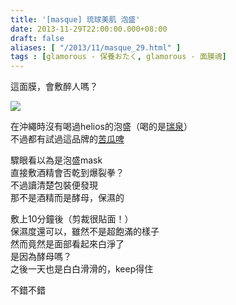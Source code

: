 ```yaml
---
title: '[masque] 琉球美肌 泡盛'
date: 2013-11-29T22:00:00.000+08:00
draft: false
aliases: [ "/2013/11/masque_29.html" ]
tags : [glamorous - 保養おたく, glamorous - 面膜魂]
---
```


這面膜，會敷醉人嗎？  

[![](https://2.bp.blogspot.com/-VFmCZ2121Pw/XCd6L0KEGVI/AAAAAAAACvA/gYao4E23nkA5fj4Fl4yxIh6L97nzILrjACLcBGAs/s640/67.jpg)](https://2.bp.blogspot.com/-VFmCZ2121Pw/XCd6L0KEGVI/AAAAAAAACvA/gYao4E23nkA5fj4Fl4yxIh6L97nzILrjACLcBGAs/s1600/67.jpg)

在沖繩時沒有喝過helios的泡盛（喝的是[瑞泉](http://www.hidie.net/2013/11/day3_317.html)）  
不過都有試過這品牌的[苦瓜啤](http://www.hidie.net/2013/11/day6helios-dry.html)  
  
驟眼看以為是泡盛mask  
直接敷酒精會否乾到爆裂拳？  
不過讀清楚包裝便發現  
那不是酒精而是酵母，保濕的  
  
敷上10分鐘後（剪裁很貼面！）  
保濕度還可以，雖然不是超飽滿的樣子  
然而竟然是面部看起來白淨了  
是因為酵母嗎？  
之後一天也是白白滑滑的，keep得住  
  
不錯不錯